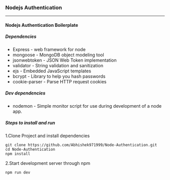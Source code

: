 ### Nodejs Authentication

---
#### Nodejs Authentication Boilerplate

##### Dependencies

- Express - web framework for node
- mongoose - MongoDB object modeling tool
- jsonwebtoken - JSON Web Token implementation
- validator - String validation and sanitization
- ejs - Embedded JavaScript templates
- bcrypt - Library to help you hash passwords
- cookie-parser - Parse HTTP request cookies

##### Dev dependencies

- nodemon - Simple monitor script for use during development of a node app.

##### Steps to install and run

1.Clone Project and install dependencies

```
git clone https://github.com/Abhishek971999/Node-Authentication.git
cd Node-Authentication
npm install
```

2.Start development server through npm

```
npm run dev
```
